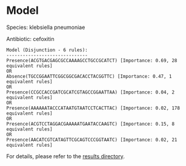 
# Model

Species: klebsiella pneumoniae

Antibiotic: cefoxitin

```
Model (Disjunction - 6 rules):
------------------------------
Presence(ACGTGACGAGCGCCAAAAGCCTGCCGCATCT) [Importance: 0.69, 28 equivalent rules]
OR
Absence(TGCCGGAATTCGGCGGCGACACCTACGGTTC) [Importance: 0.47, 1 equivalent rules]
OR
Presence(CCGCCACCGATCGCATCGTAGCCGGAATTAA) [Importance: 0.04, 2 equivalent rules]
OR
Presence(AAAAAATACCCATAATGTAATCCTCACTTAC) [Importance: 0.02, 178 equivalent rules]
OR
Presence(ACGTCCTAGGACGAAAAATGAATACCAAGTC) [Importance: 0.15, 8 equivalent rules]
OR
Presence(AACATCGTCATAGTTCGCAGTCCCGGTAATC) [Importance: 0.02, 21 equivalent rules]

```

For details, please refer to the [results directory](../../../../../results/scm_b/klebsiella%20pneumoniae/cefoxitin/repeat_2/).

